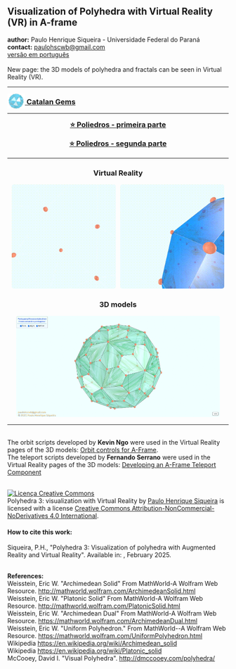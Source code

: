 <link rel="stylesheet" href="scripts/style.css">
<meta charset="utf-8">
<link rel="icon" type="image/png" href="catalangems/vr/salas/imagens/icone.png">
<h2>Visualization of Polyhedra with Virtual Reality (VR) in A-frame</h2>
 <b>author:</b> Paulo Henrique Siqueira - Universidade Federal do Paraná
 <br><b>contact:</b> <a href="#">paulohscwb@gmail.com</a>
 <br><a href="https://paulohscwb.github.io/polyhedra3/pt-br/">versão em português</a>
 <br><br>New page: the 3D models of polyhedra and fractals can be seen in Virtual Reality (VR).
<hr>
<h3 style="margin-top:3px"><a target="_blank" href="catalangems/"><img src="catalangems/vr/salas/imagens/icone.png" style="margin-bottom:-10px" width="40"> Catalan Gems</a></h3>
<!--<h3 style="margin-top:3px"><a target="_blank" href="dragon_archimedes/pt-br/"><img src="dragon_archimedes/vr/salas/imagens/icone.png" style="margin-bottom:-10px" width="40"> Archimedes Dragon Fractals</a></h3>
<h3 style="margin-top:3px"><a target="_blank" href="fractal_catalan/pt-br/"><img src="fractal_catalan/vr/salas/imagens/icone.png" style="margin-bottom:-10px" width="40"> Catalan fractals</a></h3>
<h3 style="margin-top:3px"><a target="_blank" href="kites/pt-br/"><img src="kites/vr/salas/imagens/icone.png" style="margin-bottom:-10px" width="40"> Platonic kites</a></h3>
<h3 style="margin-top:3px"><a target="_blank" href="unicorn_platonic/pt-br/"><img src="unicorn_platonic/vr/salas/imagens/icone.png" style="margin-bottom:-10px" width="40"> Plato's Unicorn Fractals</a></h3>
<h3 style="margin-top:3px"><a target="_blank" href="dragon_catalan/pt-br/"><img src="dragon_catalan/vr/salas/imagens/icone.png" style="margin-bottom:-10px" width="40"> Catalan Dragon Fractals</a></h3>
<h3 style="margin-top:3px"><a target="_blank" href="fractalnonconvex1/pt-br/"><img src="fractalnonconvex1/vr/salas/imagens/icone.png" style="margin-bottom:-10px" width="40"> Fractals of non-convex polyhedra</a></h3>
<h3 style="margin-top:3px"><a target="_blank" href="truncated_archimedes/pt-br/"><img src="truncated_archimedes/vr/salas/imagens/icone.png" style="margin-bottom:-10px" width="40"> Truncated Archimedean polyhedra</a></h3>
<h3 style="margin-top:3px"><a target="_blank" href="unicorn_catalan/pt-br/"><img src="unicorn_catalan/vr/salas/imagens/icone.png" style="margin-bottom:-10px" width="40"> Catalan Unicorn Fractals</a></h3>
<h3 style="margin-top:3px"><a target="_blank" href="dragon_nonconvex/pt-br/"><img src="dragon_nonconvex/vr/salas/imagens/icone.png" style="margin-bottom:-10px" width="40"> Dragon fractals of non-convex polyhedra</a></h3>
<h3 style="margin-top:3px"><a target="_blank" href="fractalnonconvex2/pt-br/"><img src="fractalnonconvex2/vr/salas/imagens/icone.png" style="margin-bottom:-10px" width="40"> Fractals of non-convex polyhedra 2</a></h3>
<h3 style="margin-top:3px"><a target="_blank" href="unicorn_archimedes/pt-br/"><img src="unicorn_archimedes/vr/salas/imagens/icone.png" style="margin-bottom:-10px" width="40"> Archimedes Unicorn Fractals</a></h3>
<h3 style="margin-top:3px"><a target="_blank" href="fractalnonconvex3/pt-br/"><img src="fractalnonconvex3/vr/salas/imagens/icone.png" style="margin-bottom:-10px" width="40"> Fractals of non-convex polyhedra 3</a></h3>
<h3 style="margin-top:3px"><a target="_blank" href="truncated_catalan/pt-br/"><img src="truncated_catalan/vr/salas/imagens/icone.png" style="margin-bottom:-10px" width="40"> Truncated Catalan polyhedra</a></h3>
<h3 style="margin-top:3px"><a target="_blank" href="unicorn_nonconvex1/pt-br/"><img src="unicorn_nonconvex1/vr/salas/imagens/icone.png" style="margin-bottom:-10px" width="40"> Unicorn fractals of non-convex polyhedra</a></h3>
<h3 style="margin-top:3px"><a target="_blank" href="dragon_nonconvex2/pt-br/"><img src="dragon_nonconvex2/vr/salas/imagens/icone.png" style="margin-bottom:-10px" width="40"> Dragon fractals of non-convex polyhedra 2</a></h3>
<h3 style="margin-top:3px"><a target="_blank" href="unicorn_nonconvex2/pt-br/"><img src="unicorn_nonconvex2/vr/salas/imagens/icone.png" style="margin-bottom:-10px" width="40"> Unicorn fractals of non-convex polyhedra 2</a></h3>
<h3 style="margin-top:3px"><a target="_blank" href="fractalnonconvex4/pt-br/"><img src="fractalnonconvex4/vr/salas/imagens/icone.png" style="margin-bottom:-10px" width="40"> Fractals of non-convex polyhedra 4</a></h3>
<h3 style="margin-top:3px"><a target="_blank" href="dragon_nonconvex3/pt-br/"><img src="dragon_nonconvex3/vr/salas/imagens/icone.png" style="margin-bottom:-10px" width="40"> Dragon fractals of non-convex polyhedra 3</a></h3>
<h3 style="margin-top:3px"><a target="_blank" href="fractalnonconvex5/pt-br/"><img src="fractalnonconvex5/vr/salas/imagens/icone.png" style="margin-bottom:-10px" width="40"> Fractals of non-convex polyhedra 5</a></h3>
<h3 style="margin-top:3px"><a target="_blank" href="unicorn_nonconvex3/pt-br/"><img src="unicorn_nonconvex3/vr/salas/imagens/icone.png" style="margin-bottom:-10px" width="40"> Unicorn fractals of non-convex polyhedra 3</a></h3>
<h3 style="margin-top:3px"><a target="_blank" href="fractalnonconvex6/pt-br/"><img src="fractalnonconvex6/vr/salas/imagens/icone.png" style="margin-bottom:-10px" width="40"> Fractals of non-convex polyhedra 6</a></h3>-->
<hr>
<!--<h3 style="margin-top:5px; text-align:center;"><a target="_blank" href="../todos/">&#x1f4c4; Lista completa dos poliedros</a></h3>-->
<h3 style="margin-top:5px; text-align:center;"><a target="_blank" href="../../polyhedra/pt-br/">&#x2B50; Poliedros - primeira parte</a></h3>
<h3 style="margin-top:5px; text-align:center;"><a target="_blank" href="../../polyhedra2/pt-br/">&#x2B50; Poliedros - segunda parte</a></h3>
<hr>
<h3 align="center">Virtual Reality</h3>
<p align="center"><img src="catalangems/vr/salas/videos/catalangems1.gif" style="max-width: 47%; border-radius:5px; margin-right:10px" loading="lazy"/><img src="catalangems/vr/salas/videos/catalangems2.gif" style="max-width: 47%; border-radius:5px;" loading="lazy"/></p>
<h3 align="center">3D models</h3>
<p align="center"><img src="catalangems/ar/example.png" style="max-width: 92%; border-radius:5px;" loading="lazy"/></p>
<hr>
<br>The orbit scripts developed by <b>Kevin Ngo</b> were used in the Virtual Reality pages of the 3D models: <a href="https://github.com/supermedium/superframe/tree/master/components/orbit-controls/" target="_blank"> Orbit controls for A-Frame</a>.
<br>The teleport scripts developed by <b>Fernando Serrano</b> were used in the Virtual Reality pages of the 3D models: <a  href="https://aframe.io/blog/teleport-component/" target="_blank"> Developing an A-Frame Teleport Component</a>
<br>

<br><a rel="license" href="http://creativecommons.org/licenses/by-nc-nd/4.0/"><img alt="Licença Creative Commons" style="border-width:0" src="https://i.creativecommons.org/l/by-nc-nd/4.0/88x31.png" loading="lazy"/></a><br /><span xmlns:dct="http://purl.org/dc/terms/" property="dct:title">Polyhedra 3: visualization with Virtual Reality</span> by <a xmlns:cc="http://creativecommons.org/ns#" href="https://paulohscwb.github.io/polyhedra3/" property="cc:attributionName" rel="cc:attributionURL">Paulo Henrique Siqueira</a> is licensed with a license <a rel="license" href="http://creativecommons.org/licenses/by-nc-nd/4.0/">Creative Commons Attribution-NonCommercial-NoDerivatives 4.0 International</a>.

<h4>How to cite this work:</h4> 
<p>Siqueira, P.H., "Polyhedra 3: Visualization of polyhedra with Augmented Reality and Virtual Reality". Available in: <https://paulohscwb.github.io/polyhedra3/>, February 2025.</p>
<!--<a target="_blank" href="https://doi.org/10.5281/zenodo.12572969"><img src="https://zenodo.org/badge/DOI/10.5281/zenodo.12572969.svg" alt="DOI"></a>-->

<br><b>References:</b>
<br>Weisstein, Eric W. "Archimedean Solid" From MathWorld-A Wolfram Web Resource. <a href="http://mathworld.wolfram.com/ArchimedeanSolid.html" target="_blank">http://mathworld.wolfram.com/ArchimedeanSolid.html</a>
<br>Weisstein, Eric W. "Platonic Solid" From MathWorld-A Wolfram Web Resource. <a href="http://mathworld.wolfram.com/PlatonicSolid.html" target="_blank">http://mathworld.wolfram.com/PlatonicSolid.html</a>
<br>Weisstein, Eric W. "Archimedean Dual" From MathWorld-A Wolfram Web Resource. <a href="https://mathworld.wolfram.com/ArchimedeanDual.html" target="_blank">https://mathworld.wolfram.com/ArchimedeanDual.html</a>
<br>Weisstein, Eric W. "Uniform Polyhedron." From MathWorld--A Wolfram Web Resource. <a href="https://mathworld.wolfram.com/UniformPolyhedron.html" target="_blank">https://mathworld.wolfram.com/UniformPolyhedron.html</a>
<br>Wikipedia <a href="https://en.wikipedia.org/wiki/Archimedean_solid" target="_blank">https://en.wikipedia.org/wiki/Archimedean_solid</a>
<br>Wikipedia <a href="https://en.wikipedia.org/wiki/en.wikipedia.org/wiki/Platonic_solid" target="_blank">https://en.wikipedia.org/wiki/Platonic_solid</a>
<br>McCooey, David I. "Visual Polyhedra". <a href="http://dmccooey.com/polyhedra/" target="_blank">http://dmccooey.com/polyhedra/</a>
